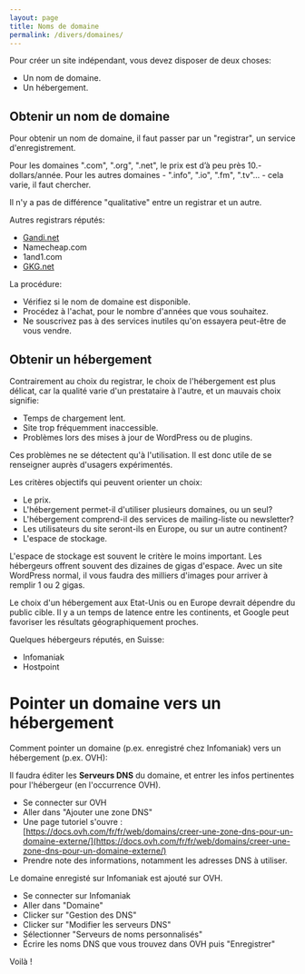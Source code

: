 ```yaml
---
layout: page
title: Noms de domaine
permalink: /divers/domaines/
---
```


Pour créer un site indépendant, vous devez disposer de deux choses:

- Un nom de domaine.
- Un hébergement.

## Obtenir un nom de domaine

Pour obtenir un nom de domaine, il faut passer par un "registrar", un service d'enregistrement. 

Pour les domaines ".com", ".org", ".net", le prix est d’à peu près 10.- dollars/année. Pour les autres domaines - ".info", ".io", ".fm", ".tv"... - cela varie, il faut chercher.

Il n'y a pas de différence "qualitative" entre un registrar et un autre.

Autres registrars réputés: 

* [Gandi.net](http://www.gandi.net/?lang=fr)
* Namecheap.com
* 1and1.com
* [GKG.net](https://www.gkg.net/)

La procédure:

- Vérifiez si le nom de domaine est disponible.
- Procédez à l'achat, pour le nombre d'années que vous souhaitez.
- Ne souscrivez pas à des services inutiles qu'on essayera peut-être de vous vendre.

## Obtenir un hébergement

Contrairement au choix du registrar, le choix de l'hébergement est plus délicat, car la qualité varie d'un prestataire à l'autre, et un mauvais choix signifie:

- Temps de chargement lent.
- Site trop fréquemment inaccessible.
- Problèmes lors des mises à jour de WordPress ou de plugins. 

Ces problèmes ne se détectent qu'à l'utilisation. Il est donc utile de se renseigner auprès d'usagers expérimentés.

Les critères objectifs qui peuvent orienter un choix:

- Le prix.
- L'hébergement permet-il d'utiliser plusieurs domaines, ou un seul?
- L'hébergement comprend-il des services de mailing-liste ou newsletter?
- Les utilisateurs du site seront-ils en Europe, ou sur un autre continent?
- L'espace de stockage.

L'espace de stockage est souvent le critère le moins important. Les hébergeurs offrent souvent des dizaines de gigas d'espace. Avec un site WordPress normal, il vous faudra des milliers d'images pour arriver à remplir 1 ou 2 gigas.

Le choix d'un hébergement aux Etat-Unis ou en Europe devrait dépendre du public cible. Il y a un temps de latence entre les continents, et Google peut favoriser les résultats géographiquement proches.

Quelques hébergeurs réputés, en Suisse:

* Infomaniak
* Hostpoint

Pointer un domaine vers un hébergement
====

Comment pointer un domaine (p.ex. enregistré chez Infomaniak) vers un hébergement (p.ex. OVH):

Il faudra éditer les **Serveurs DNS** du domaine, et entrer les infos pertinentes pour l'hébergeur (en l'occurrence OVH).

- Se connecter sur OVH
- Aller dans "Ajouter une zone DNS"
- Une page tutoriel s'ouvre :  [https://docs.ovh.com/fr/fr/web/domains/creer-une-zone-dns-pour-un-domaine-externe/](https://docs.ovh.com/fr/fr/web/domains/creer-une-zone-dns-pour-un-domaine-externe/)
- Prendre note des informations, notamment les adresses DNS à utiliser.
  
Le domaine enregisté sur Infomaniak est ajouté sur OVH.

- Se connecter sur Infomaniak
- Aller dans "Domaine"
- Clicker sur "Gestion des DNS"
- Clicker sur "Modifier les serveurs DNS"
- Sélectionner "Serveurs de noms personnalisés"
- Écrire les noms DNS que vous trouvez dans OVH puis "Enregistrer"

Voilà !


